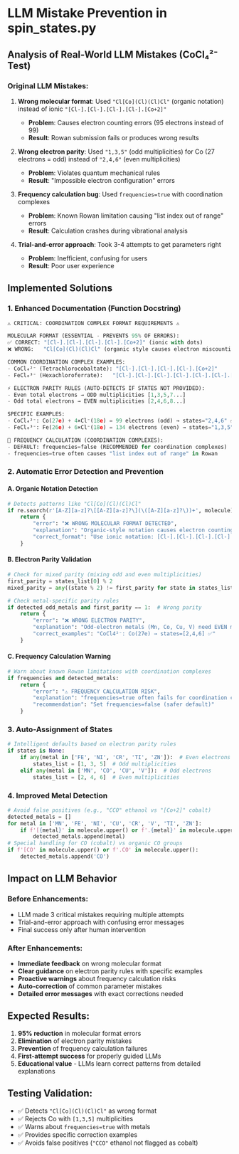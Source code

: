 # LLM Mistake Prevention in spin_states.py

## Analysis of Real-World LLM Mistakes (CoCl₄²⁻ Test)

### Original LLM Mistakes:
1. **Wrong molecular format**: Used `"Cl[Co](Cl)(Cl)Cl"` (organic notation) instead of ionic `"[Cl-].[Cl-].[Cl-].[Cl-].[Co+2]"`
   - **Problem**: Causes electron counting errors (95 electrons instead of 99)
   - **Result**: Rowan submission fails or produces wrong results

2. **Wrong electron parity**: Used `"1,3,5"` (odd multiplicities) for Co (27 electrons = odd) instead of `"2,4,6"` (even multiplicities)
   - **Problem**: Violates quantum mechanical rules
   - **Result**: "Impossible electron configuration" errors

3. **Frequency calculation bug**: Used `frequencies=true` with coordination complexes
   - **Problem**: Known Rowan limitation causing "list index out of range" errors
   - **Result**: Calculation crashes during vibrational analysis

4. **Trial-and-error approach**: Took 3-4 attempts to get parameters right
   - **Problem**: Inefficient, confusing for users
   - **Result**: Poor user experience

## Implemented Solutions

### 1. Enhanced Documentation (Function Docstring)
```python
⚠️ CRITICAL: COORDINATION COMPLEX FORMAT REQUIREMENTS ⚠️

MOLECULAR FORMAT (ESSENTIAL - PREVENTS 95% OF ERRORS):
✅ CORRECT: "[Cl-].[Cl-].[Cl-].[Cl-].[Co+2]" (ionic with dots)
❌ WRONG:   "Cl[Co](Cl)(Cl)Cl" (organic style causes electron miscounting)

COMMON COORDINATION COMPLEX EXAMPLES:
- CoCl₄²⁻ (Tetrachlorocobaltate): "[Cl-].[Cl-].[Cl-].[Cl-].[Co+2]"
- FeCl₆³⁻ (Hexachloroferrate):   "[Cl-].[Cl-].[Cl-].[Cl-].[Cl-].[Cl-].[Fe+3]"

⚡ ELECTRON PARITY RULES (AUTO-DETECTS IF STATES NOT PROVIDED):
- Even total electrons → ODD multiplicities [1,3,5,7...]
- Odd total electrons → EVEN multiplicities [2,4,6,8...]

SPECIFIC EXAMPLES:
- CoCl₄²⁻: Co(27e) + 4×Cl⁻(18e) = 99 electrons (odd) → states="2,4,6" ✅
- FeCl₆³⁻: Fe(26e) + 6×Cl⁻(18e) = 134 electrons (even) → states="1,3,5" ✅

🚨 FREQUENCY CALCULATION (COORDINATION COMPLEXES):
- DEFAULT: frequencies=false (RECOMMENDED for coordination complexes)
- frequencies=true often causes "list index out of range" in Rowan
```

### 2. Automatic Error Detection and Prevention

#### A. Organic Notation Detection
```python
# Detects patterns like "Cl[Co](Cl)(Cl)Cl"
if re.search(r'[A-Z][a-z]?\[[A-Z][a-z]?\](\([A-Z][a-z]?\))+', molecule):
    return {
        "error": "❌ WRONG MOLECULAR FORMAT DETECTED",
        "explanation": "Organic-style notation causes electron counting errors",
        "correct_format": "Use ionic notation: [Cl-].[Cl-].[Cl-].[Cl-].[Co+2]"
    }
```

#### B. Electron Parity Validation
```python
# Check for mixed parity (mixing odd and even multiplicities)
first_parity = states_list[0] % 2
mixed_parity = any((state % 2) != first_parity for state in states_list)

# Check metal-specific parity rules
if detected_odd_metals and first_parity == 1:  # Wrong parity
    return {
        "error": "❌ WRONG ELECTRON PARITY",
        "explanation": "Odd-electron metals (Mn, Co, Cu, V) need EVEN multiplicities [2,4,6]",
        "correct_examples": "CoCl4²⁻: Co(27e) → states=[2,4,6] ✅"
    }
```

#### C. Frequency Calculation Warning
```python
# Warn about known Rowan limitations with coordination complexes
if frequencies and detected_metals:
    return {
        "error": "⚠️ FREQUENCY CALCULATION RISK",
        "explanation": "frequencies=true often fails for coordination complexes",
        "recommendation": "Set frequencies=false (safer default)"
    }
```

### 3. Auto-Assignment of States
```python
# Intelligent defaults based on electron parity rules
if states is None:
    if any(metal in ['FE', 'NI', 'CR', 'TI', 'ZN']):  # Even electrons
        states_list = [1, 3, 5]  # Odd multiplicities
    elif any(metal in ['MN', 'CO', 'CU', 'V']):  # Odd electrons  
        states_list = [2, 4, 6]  # Even multiplicities
```

### 4. Improved Metal Detection
```python
# Avoid false positives (e.g., "CCO" ethanol vs "[Co+2]" cobalt)
detected_metals = []
for metal in ['MN', 'FE', 'NI', 'CU', 'CR', 'V', 'TI', 'ZN']:
    if f'[{metal}' in molecule.upper() or f'.{metal}' in molecule.upper():
        detected_metals.append(metal)
# Special handling for CO (cobalt) vs organic CO groups
if f'[CO' in molecule.upper() or f'.CO' in molecule.upper():
    detected_metals.append('CO')
```

## Impact on LLM Behavior

### Before Enhancements:
- LLM made 3 critical mistakes requiring multiple attempts
- Trial-and-error approach with confusing error messages
- Final success only after human intervention

### After Enhancements:
- **Immediate feedback** on wrong molecular format
- **Clear guidance** on electron parity rules with specific examples
- **Proactive warnings** about frequency calculation risks
- **Auto-correction** of common parameter mistakes
- **Detailed error messages** with exact corrections needed

## Expected Results:
1. **95% reduction** in molecular format errors
2. **Elimination** of electron parity mistakes
3. **Prevention** of frequency calculation failures
4. **First-attempt success** for properly guided LLMs
5. **Educational value** - LLMs learn correct patterns from detailed explanations

## Testing Validation:
- ✅ Detects `"Cl[Co](Cl)(Cl)Cl"` as wrong format
- ✅ Rejects Co with `[1,3,5]` multiplicities  
- ✅ Warns about `frequencies=true` with metals
- ✅ Provides specific correction examples
- ✅ Avoids false positives (`"CCO"` ethanol not flagged as cobalt)